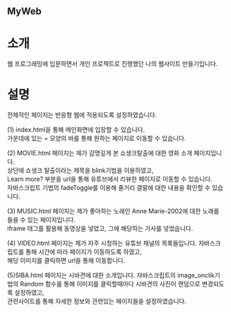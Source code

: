 ## MyWeb

# 소개

웹 프로그래밍에 입문하면서 개인 프로젝트로 진행했던 나의 웹사이트 만들기입니다.

# 설명

전체적인 페이지는 반응형 웹에 적용되도록 설정하였습니다.

(1) index.html을 통해 메인화면에 입장할 수 있습니다.  
가운데에 있는 = 모양의 바를 통해 원하는 페이지로 이동할 수 있습니다.


(2) MOVIE.html 페이지는 제가 감명깊게 본 쇼생크탈출에 대한 영화 소개 페이지입니다.  
상단에 쇼생크 탈출이라는 제목을 blink기법을 이용하였고,  
Learn more? 부분을 url을 통해 유튜브에서 리뷰한 페이지로 이동할 수 있습니다.  
자바스크립트 기법의 fadeToggle를 이용해 줄거리 결말에 대한 내용을 확인할 수 있습니다.  


(3) MUSIC.html 페이지는 제가 좋아하는 노래인 Anne Marie-2002에 대한 노래를 들을 수 있는 페이지입니다.  
iframe 태그를 활용해 동영상을 넣었고, 그에 해당하는 가사를 넣었습니다.  


(4) VIDEO.html 페이지는 제가 자주 시청하는 유튜브 채널의 목록들입니다. 자바스크립트를 통해 시간에 따라 페이지가 이동하도록 하였고,  
해당 이미지를 클릭하면 url을 통해 이동합니다.  


(5)SIBA.html 페이지는 시바견에 대한 소개입니다. 자바스크립트의 image_onclik기법의 Random 함수를 통해 이미지를 클릭할때마다 시바견의 사진이 랜덤으로 변경되도록 설정하였고,  
관련사이트를 통해 자세한 정보와 관련있는 페이지들을 설정하였습니다.







